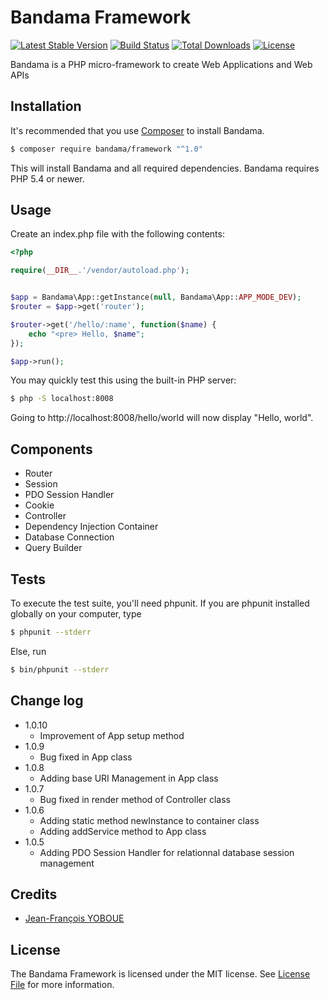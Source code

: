 # Bandama Framework

[![Latest Stable Version](https://poser.pugx.org/bandama/framework/v/stable)](https://packagist.org/packages/bandama/framework)
[![Build Status](https://travis-ci.org/jfyoboue/bandama-framework.svg?branch=master)](https://travis-ci.org/jfyoboue/bandama-framework)
[![Total Downloads](https://poser.pugx.org/bandama/framework/downloads)](https://packagist.org/packages/bandama/framework)
[![License](https://poser.pugx.org/bandama/framework/license)](https://packagist.org/packages/bandama/framework)

Bandama is a PHP micro-framework to create Web Applications and Web APIs


## Installation

It's recommended that you use [Composer](https://getcomposer.org/) to install Bandama.

```bash
$ composer require bandama/framework "^1.0"
```

This will install Bandama and all required dependencies. Bandama requires PHP 5.4 or newer.


## Usage

Create an index.php file with the following contents:

```php
<?php

require(__DIR__.'/vendor/autoload.php');


$app = Bandama\App::getInstance(null, Bandama\App::APP_MODE_DEV);
$router = $app->get('router');

$router->get('/hello/:name', function($name) {
    echo "<pre> Hello, $name";
});

$app->run();
```

You may quickly test this using the built-in PHP server:
```bash
$ php -S localhost:8008
```

Going to http://localhost:8008/hello/world will now display "Hello, world".


## Components

* Router
* Session
* PDO Session Handler
* Cookie
* Controller
* Dependency Injection Container
* Database Connection
* Query Builder


## Tests

To execute the test suite, you'll need phpunit. If you are phpunit installed globally on your computer, type

```bash
$ phpunit --stderr
```

Else, run

```bash
$ bin/phpunit --stderr
```

## Change log

* 1.0.10
    - Improvement of App setup method
* 1.0.9
    - Bug fixed in App class
* 1.0.8
    - Adding base URI Management in App class
* 1.0.7
    - Bug fixed in render method of Controller class
* 1.0.6
    - Adding static method newInstance to container class
    - Adding addService method to App class
* 1.0.5
    - Adding PDO Session Handler for relationnal database session management

## Credits

- [Jean-François YOBOUE](https://github.com/jfyoboue)

## License

The Bandama Framework is licensed under the MIT license. See [License File](LICENSE.md) for more information.
